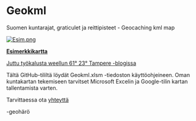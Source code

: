 # Geokml
Suomen kuntarajat, graticulet ja reittipisteet - Geocaching kml map

[![Esim.png](https://s9.postimg.org/a22x8bm5r/Esim.png)](https://postimg.org/image/4dwmhfht7/)

<b>[Esimerkkikartta](https://drive.google.com/open?id=114VJTemi07NH27FAre7fAtSISjk&usp=sharing)</b>


[Juttu työkalusta weellun 61° 23° Tampere -blogissa](https://www.6123tampere.com/2016/08/15/tyokalu-kuntakartan-varittamiseen/)




Tältä GitHub-tililtä löydät Geokml.xlsm -tiedoston käyttöohjeineen.
Oman kuntakartan tekemiseen tarvitset Microsoft Excelin ja Google-tilin kartan tallentamista varten.


Tarvittaessa ota [yhteyttä](https://www.geocaching.com/email/?guid=d30ee7cc-018f-4e64-a4b1-06c4011e4f63)

-geohärö
